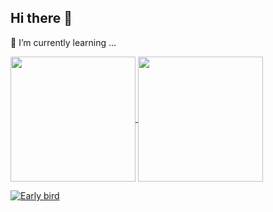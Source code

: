 ## Hi there 👋

🌱 I’m currently learning ...

<a href="https://github.com/anuraghazra/convoychat">
  <img height=200 align="center" src="https://github-readme-stats.vercel.app/api/top-langs?username=shinsung3&layout=donut&langs_count=6&card_width=320&hide_title=true" />
</a>
<a href="https://github.com/anuraghazra/github-readme-stats">
  <img height=200 align="center" src="https://github-readme-stats.vercel.app/api?username=shinsung3&theme=dracula&hide_title=true" />
</a>

[![Early bird](https://github-profile-summary-cards.vercel.app/api/cards/productive-time?username=shinsung3&theme=default&utcOffset=9)](https://github.com/shinsung3)
